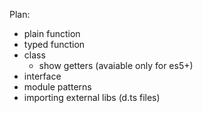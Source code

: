 Plan:

* plain function
* typed function
* class
    * show getters (avaiable only for es5+)
* interface
* module patterns
* importing external libs (d.ts files)
